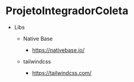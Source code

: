 # ProjetoIntegradorColeta

- Libs
  - Native Base
    - https://nativebase.io/
      
  - tailwindcss
    - https://tailwindcss.com/

